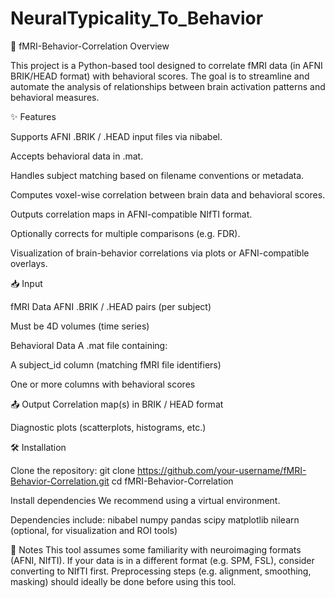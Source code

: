 # NeuralTypicality_To_Behavior
🧠 fMRI-Behavior-Correlation
Overview

This project is a Python-based tool designed to correlate fMRI data (in AFNI BRIK/HEAD format) with behavioral scores. The goal is to streamline and automate the analysis of relationships between brain activation patterns and behavioral measures.

✨ Features

Supports AFNI .BRIK / .HEAD input files via nibabel.

Accepts behavioral data in .mat.

Handles subject matching based on filename conventions or metadata.

Computes voxel-wise correlation between brain data and behavioral scores.

Outputs correlation maps in AFNI-compatible NIfTI format.

Optionally corrects for multiple comparisons (e.g. FDR).

Visualization of brain-behavior correlations via plots or AFNI-compatible overlays.

📥 Input

fMRI Data
AFNI .BRIK / .HEAD pairs (per subject)

Must be 4D volumes (time series)

Behavioral Data
A .mat file containing:

A subject_id column (matching fMRI file identifiers)

One or more columns with behavioral scores

📤 Output
Correlation map(s) in BRIK / HEAD format

Diagnostic plots (scatterplots, histograms, etc.)

🛠 Installation

Clone the repository:
git clone https://github.com/your-username/fMRI-Behavior-Correlation.git
cd fMRI-Behavior-Correlation

Install dependencies
We recommend using a virtual environment.

Dependencies include:
nibabel
numpy
pandas
scipy
matplotlib
nilearn (optional, for visualization and ROI tools)

📎 Notes
This tool assumes some familiarity with neuroimaging formats (AFNI, NIfTI).
If your data is in a different format (e.g. SPM, FSL), consider converting to NIfTI first.
Preprocessing steps (e.g. alignment, smoothing, masking) should ideally be done before using this tool.

